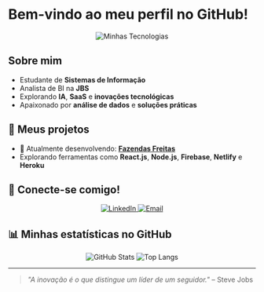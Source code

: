 # Bem-vindo ao meu perfil no GitHub!

<p align="center">
  <img src="https://skillicons.dev/icons?i=html,css,js,github,react,nodejs,firebase,netlify" alt="Minhas Tecnologias" />
</p>

## Sobre mim
- Estudante de **Sistemas de Informação**
- Analista de BI na **JBS** 
- Explorando **IA**, **SaaS** e **inovações tecnológicas**  
- Apaixonado por **análise de dados** e **soluções práticas**  

## 🚀 Meus projetos
- 🌱 Atualmente desenvolvendo: **[Fazendas Freitas](https://github.com/Freitassync/Fazendas-Freitas)**  
- Explorando ferramentas como **React.js**, **Node.js**, **Firebase**, **Netlify** e **Heroku**  

## 🌟 Conecte-se comigo!
<p align="center">
  <a href="https://www.linkedin.com/in/freitasbtw/" target="_blank">
    <img src="https://skillicons.dev/icons?i=linkedin" alt="LinkedIn" />
  </a>
  <a href="mailto:gabrielfreitas3010@outlook.com" target="_blank">
    <img src="https://skillicons.dev/icons?i=gmail" alt="Email" />
  </a>
</p>

## 📊 Minhas estatísticas no GitHub
<p align="center">
  <img src="https://github-readme-stats.vercel.app/api?username=Freitassync&show_icons=true&theme=dracula" alt="GitHub Stats" />
  <img src="https://github-readme-stats.vercel.app/api/top-langs/?username=Freitassync&layout=compact&theme=dracula" alt="Top Langs" />
</p>

---
> *"A inovação é o que distingue um líder de um seguidor."* – Steve Jobs
